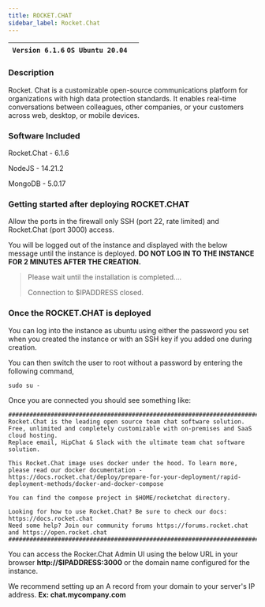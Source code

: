 ```yaml
---
title: ROCKET.CHAT
sidebar_label: Rocket.Chat
---
```


|**`Version 6.1.6` `OS Ubuntu 20.04`**|  |
|--------------------------------------|--|

### Description

​Rocket. Chat is a customizable open-source communications platform for organizations with high data protection standards. It enables real-time conversations between colleagues, other companies, or your customers across web, desktop, or mobile devices.

### Software Included

Rocket.Chat - 6.1.6

NodeJS - 14.21.2

MongoDB - 5.0.17

### Getting started after deploying ROCKET.CHAT

Allow the ports in the firewall only SSH (port 22, rate limited) and Rocket.Chat (port 3000) access.

 You will be logged out of the instance and displayed with the below message until the instance is deployed. **DO NOT LOG IN TO THE INSTANCE FOR 2 MINUTES AFTER THE CREATION.**
> Please wait until the installation is completed.... 
>
> Connection to $IPADDRESS closed.

### Once the ROCKET.CHAT is deployed

You can log into the instance as ubuntu using either the password you set when you created the instance or with an SSH key if you added one during creation.

You can then switch the user to root without a password by entering the following command,
~~~
sudo su -
~~~

Once you are connected you should see something like:

~~~
##################################################################################################################################################################
Rocket.Chat is the leading open source team chat software solution. Free, unlimited and completely customizable with on-premises and SaaS cloud hosting.
Replace email, HipChat & Slack with the ultimate team chat software solution.

This Rocket.Chat image uses docker under the hood. To learn more, please read our docker documentation - https://docs.rocket.chat/deploy/prepare-for-your-deployment/rapid-deployment-methods/docker-and-docker-compose

You can find the compose project in $HOME/rocketchat directory.

Looking for how to use Rocket.Chat? Be sure to check our docs: https://docs.rocket.chat
Need some help? Join our community forums https://forums.rocket.chat and https://open.rocket.chat
##################################################################################################################################################################
~~~

You can access the Rocker.Chat Admin UI using the below URL in your browser **http://$IPADDRESS:3000** or the domain name configured for the instance. 

We recommend setting up an A record from your domain to your server's IP address. **Ex: chat.mycompany.com**

